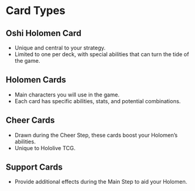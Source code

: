 # Card Types

## Oshi Holomen Card
- Unique and central to your strategy.
- Limited to one per deck, with special abilities that can turn the tide of the game.

## Holomen Cards
- Main characters you will use in the game.
- Each card has specific abilities, stats, and potential combinations.

## Cheer Cards
- Drawn during the Cheer Step, these cards boost your Holomen’s abilities.
- Unique to Hololive TCG.

## Support Cards
- Provide additional effects during the Main Step to aid your Holomen.
